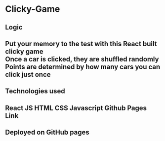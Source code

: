 # Clicky-Game

<h2>Logic<h2>
  
Put your memory to the test with this React built clicky game<br>
Once a car is clicked, they are shuffled randomly<br>
Points are determined by how many cars you can click just once<br>

<h2>Technologies used<h2>
  
React JS
HTML
CSS
Javascript
Github Pages Link

<h2>Deployed on GitHub pages<h2>
 
